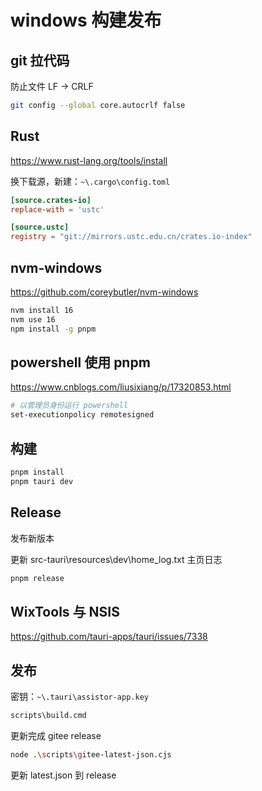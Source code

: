 # windows 构建发布

## git 拉代码

防止文件 LF -> CRLF

```bash
git config --global core.autocrlf false
```

## Rust

https://www.rust-lang.org/tools/install

换下载源，新建：`~\.cargo\config.toml`

```toml
[source.crates-io]
replace-with = 'ustc'

[source.ustc]
registry = "git://mirrors.ustc.edu.cn/crates.io-index"
```

## nvm-windows

https://github.com/coreybutler/nvm-windows

```bash
nvm install 16
nvm use 16
npm install -g pnpm
```

## powershell 使用 pnpm

https://www.cnblogs.com/liusixiang/p/17320853.html

```bash
# 以管理员身份运行 powershell
set-executionpolicy remotesigned
```

## 构建

```bash
pnpm install
pnpm tauri dev
```

## Release

发布新版本

更新 src-tauri\resources\dev\home_log.txt 主页日志

```bash
pnpm release
```

## WixTools 与 NSIS

https://github.com/tauri-apps/tauri/issues/7338

## 发布

密钥：`~\.tauri\assistor-app.key`

```bash
scripts\build.cmd
```

更新完成 gitee release

```bash
node .\scripts\gitee-latest-json.cjs
```

更新 latest.json 到 release
